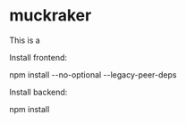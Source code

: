 # muckraker

This is a 


Install frontend:

npm install --no-optional --legacy-peer-deps

Install backend: 

npm install
